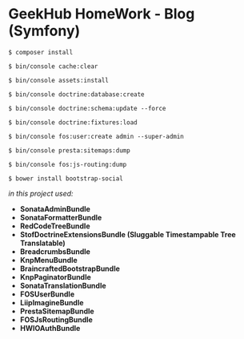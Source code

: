 GeekHub HomeWork - Blog (Symfony) 
===============================
`$ composer install`

`$ bin/console cache:clear`

`$ bin/console assets:install`

`$ bin/console doctrine:database:create`

`$ bin/console doctrine:schema:update --force`

`$ bin/console doctrine:fixtures:load`

`$ bin/console fos:user:create admin --super-admin`

`$ bin/console presta:sitemaps:dump`

`$ bin/console fos:js-routing:dump`

`$ bower install bootstrap-social`

_in this project used:_

  * **SonataAdminBundle**
  * **SonataFormatterBundle**
  * **RedCodeTreeBundle**
  * **StofDoctrineExtensionsBundle (Sluggable Timestampable Tree Translatable)**
  * **BreadcrumbsBundle**
  * **KnpMenuBundle**
  * **BraincraftedBootstrapBundle**
  * **KnpPaginatorBundle**
  * **SonataTranslationBundle**
  * **FOSUserBundle**
  * **LiipImagineBundle**
  * **PrestaSitemapBundle** 
  * **FOSJsRoutingBundle**
  * **HWIOAuthBundle**
  